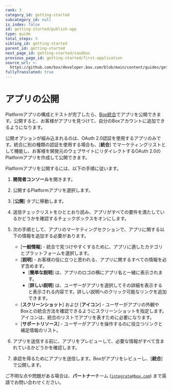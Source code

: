 ```yaml
---
rank: 3
category_id: getting-started
subcategory_id: null
is_index: false
id: getting-started/publish-app
type: guide
total_steps: 3
sibling_id: getting-started
parent_id: getting-started
next_page_id: getting-started/sandbox
previous_page_id: getting-started/first-application
source_url: >-
  https://github.com/box/developer.box.com/blob/main/content/guides/getting-started/publish-app.md
fullyTranslated: true
---
```

# アプリの公開

Platformアプリの構成とテストが完了したら、[Box統合][integrations]でアプリを公開できます。公開すると、お客様がアプリを見つけて、自分のBoxアカウントに追加できるようになります。

<Message type="warning">

公開オプションが組み込まれるのは、OAuth 2.0認証を使用するアプリのみです。統合に別の種類の認証を使用する場合も、\[**統合**] でマーケティングリストとして機能し、お客様を開発元のウェブサイトにリダイレクトするOAuth 2.0のPlatformアプリを作成して公開できます。

</Message>

Platformアプリを公開するには、以下の手順に従います。

1. **開発者コンソール**を開きます。

2. 公開するPlatformアプリを選択します。

3. \[**公開**] タブに移動します。

4. 送信チェックリストをひととおり読み、アプリがすべての要件を満たしているかどうかを確認するチェックボックスをオンにします。

5. 次の手順として、アプリのマーケティングセクションで、アプリに関する以下の情報を追加する必要があります。

   * \[**一般情報**] - 統合で見つけやすくするために、アプリに適したカテゴリとプラットフォームを選択します。
   * \[**説明**] - お客様の役に立つと思われる、アプリに関するすべての情報を必ず含めます。
     * \[**簡単な説明**] は、アプリのロゴの横にアプリ名と一緒に表示されます。
     * \[**詳しい説明**] は、ユーザーがアプリを選択してその詳細を表示すると表示される内容です。詳しい説明へのクリック可能なリンクを追加できます。
   * \[**スクリーンショット**] および \[**アイコン**] - ユーザーがアプリの外観やBoxとの統合方法を確認できるようにスクリーンショットを指定します。アイコンは、統合のリストでアプリを表すために必要になります。
   * \[**サポートリソース**] - ユーザーがアプリを操作するのに役立つリンクと補足情報のリスト。

6. アプリを送信する前に、アプリをプレビューして、必要な情報がすべて含まれているかどうかを確認します。

7. 承認を得るためにアプリを送信します。Boxがアプリをレビューし、\[**統合**] で公開します。

ご不明な点や問題がある場合は、**パートナー**チーム ([`integrate@box.com`][email]) まで英語でお問い合わせください。

[integrations]: https://cloud.app.box.com/integrations

[email]: mailto:integrate@box.com
